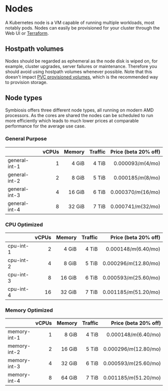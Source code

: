# Nodes

A Kubernetes node is a VM capable of running multiple workloads, most notably pods. Nodes can easily be provisioned for your cluster through the Web UI or [Terraform](/guides/terraform).

## Hostpath volumes

Nodes should be regarded as ephemeral as the node disk is wiped on, for example, cluster upgrades, server failures or maintenance. Therefore you should avoid using hostpath volumes whenever possible. Note that this doesn't impact [PVC provisioned volumes](/guides/volumes), which is the recommended way to provision storage.

## Node types

Symbiosis offers three different node types, all running on modern AMD processors. As the cores are shared the nodes can be scheduled to run more efficiently which leads to much lower prices at comparable performance for the average use case.

### General Purpose

|               | vCPUs | Memory | Traffic | Price (beta 20% off) |
| -             | -:    | -:     | -:      | -:                   |
| general-int-1 | 1     | 4 GiB  | 4 TiB   | $0.000093/m ($4/mo)  |
| general-int-2 | 2     | 8 GiB  | 5 TiB   | $0.000185/m ($8/mo)  |
| general-int-3 | 4     | 16 GiB | 6 TiB   | $0.000370/m ($16/mo) |
| general-int-4 | 8     | 32 GiB | 7 TiB   | $0.000741/m ($32/mo) |

### CPU Optimized

|           | vCPUs | Memory | Traffic | Price (beta 20% off)    |
| -         | -:    | -:     | -:      | -:                      |
| cpu-int-1 | 2     | 4 GiB  | 4 TiB   | $0.000148/m ($6.40/mo)  |
| cpu-int-2 | 4     | 8 GiB  | 5 TiB   | $0.000296/m ($12.80/mo) |
| cpu-int-3 | 8     | 16 GiB | 6 TiB   | $0.000593/m ($25.60/mo) |
| cpu-int-4 | 16    | 32 GiB | 7 TiB   | $0.001185/m ($51.20/mo) |

### Memory Optimized

|              | vCPUs | Memory | Traffic | Price (beta 20% off)    |
| -            | -:    | -:     | -:      | -:                      |
| memory-int-1 | 1     | 8 GiB  | 4 TiB   | $0.000148/m ($6.40/mo)  |
| memory-int-2 | 2     | 16 GiB | 5 TiB   | $0.000296/m ($12.80/mo) |
| memory-int-3 | 4     | 32 GiB | 6 TiB   | $0.000593/m ($25.60/mo) |
| memory-int-4 | 8     | 64 GiB | 7 TiB   | $0.001185/m ($51.20/mo) |
